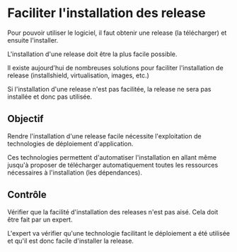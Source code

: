 Faciliter l'installation des release
====================================

Pour pouvoir utiliser le logiciel, il faut obtenir une release (la télécharger) et ensuite l'installer.

L'installation d'une release doit être la plus facile possible.

Il existe aujourd'hui de nombreuses solutions pour faciliter l'installation de release (installshield, virtualisation, images, etc.)

Si l'installation d'une release n'est pas facilitée, la release ne sera pas installée et donc pas utilisée.

Objectif
--------

Rendre l'installation d'une release facile nécessite l'exploitation de technologies de déploiement d'application.

Ces technologies permettent d'automatiser l'installation en allant même jusqu'à proposer de télécharger automatiquement toutes les ressources nécessaires à l'installation (les dépendances).

Contrôle
--------

Vérifier que la facilité d'installation des releases n'est pas aisé. Cela doit être fait par un expert.

L'expert va vérifier qu'une technologie facilitant le déploiement a été utilisée et qu'il est donc facile d'installer la release.